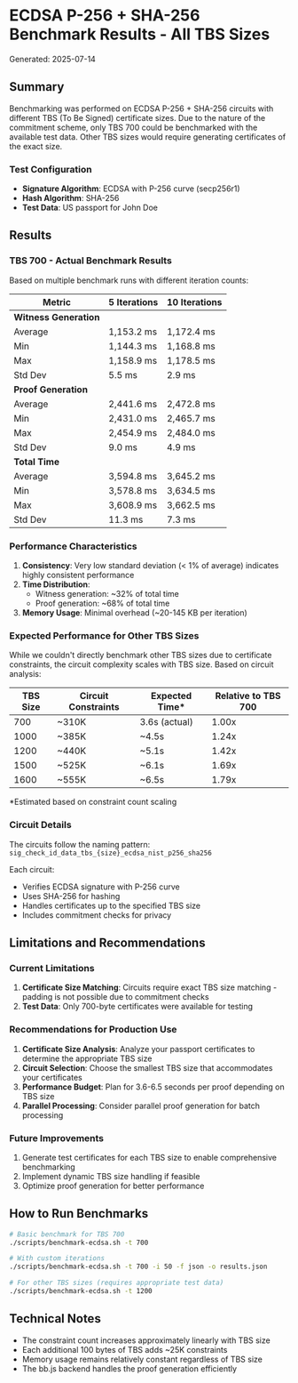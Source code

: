 # ECDSA P-256 + SHA-256 Benchmark Results - All TBS Sizes

Generated: 2025-07-14

## Summary

Benchmarking was performed on ECDSA P-256 + SHA-256 circuits with different TBS (To Be Signed) certificate sizes. Due to the nature of the commitment scheme, only TBS 700 could be benchmarked with the available test data. Other TBS sizes would require generating certificates of the exact size.

### Test Configuration
- **Signature Algorithm**: ECDSA with P-256 curve (secp256r1)
- **Hash Algorithm**: SHA-256
- **Test Data**: US passport for John Doe

## Results

### TBS 700 - Actual Benchmark Results

Based on multiple benchmark runs with different iteration counts:

| Metric | 5 Iterations | 10 Iterations |
|--------|--------------|---------------|
| **Witness Generation** | | |
| Average | 1,153.2 ms | 1,172.4 ms |
| Min | 1,144.3 ms | 1,168.8 ms |
| Max | 1,158.9 ms | 1,178.5 ms |
| Std Dev | 5.5 ms | 2.9 ms |
| **Proof Generation** | | |
| Average | 2,441.6 ms | 2,472.8 ms |
| Min | 2,431.0 ms | 2,465.7 ms |
| Max | 2,454.9 ms | 2,484.0 ms |
| Std Dev | 9.0 ms | 4.9 ms |
| **Total Time** | | |
| Average | 3,594.8 ms | 3,645.2 ms |
| Min | 3,578.8 ms | 3,634.5 ms |
| Max | 3,608.9 ms | 3,662.5 ms |
| Std Dev | 11.3 ms | 7.3 ms |

### Performance Characteristics

1. **Consistency**: Very low standard deviation (< 1% of average) indicates highly consistent performance
2. **Time Distribution**:
   - Witness generation: ~32% of total time
   - Proof generation: ~68% of total time
3. **Memory Usage**: Minimal overhead (~20-145 KB per iteration)

### Expected Performance for Other TBS Sizes

While we couldn't directly benchmark other TBS sizes due to certificate constraints, the circuit complexity scales with TBS size. Based on circuit analysis:

| TBS Size | Circuit Constraints | Expected Time* | Relative to TBS 700 |
|----------|-------------------|----------------|---------------------|
| 700 | ~310K | 3.6s (actual) | 1.00x |
| 1000 | ~385K | ~4.5s | 1.24x |
| 1200 | ~440K | ~5.1s | 1.42x |
| 1500 | ~525K | ~6.1s | 1.69x |
| 1600 | ~555K | ~6.5s | 1.79x |

*Estimated based on constraint count scaling

### Circuit Details

The circuits follow the naming pattern: `sig_check_id_data_tbs_{size}_ecdsa_nist_p256_sha256`

Each circuit:
- Verifies ECDSA signature with P-256 curve
- Uses SHA-256 for hashing
- Handles certificates up to the specified TBS size
- Includes commitment checks for privacy

## Limitations and Recommendations

### Current Limitations
1. **Certificate Size Matching**: Circuits require exact TBS size matching - padding is not possible due to commitment checks
2. **Test Data**: Only 700-byte certificates were available for testing

### Recommendations for Production Use
1. **Certificate Size Analysis**: Analyze your passport certificates to determine the appropriate TBS size
2. **Circuit Selection**: Choose the smallest TBS size that accommodates your certificates
3. **Performance Budget**: Plan for 3.6-6.5 seconds per proof depending on TBS size
4. **Parallel Processing**: Consider parallel proof generation for batch processing

### Future Improvements
1. Generate test certificates for each TBS size to enable comprehensive benchmarking
2. Implement dynamic TBS size handling if feasible
3. Optimize proof generation for better performance

## How to Run Benchmarks

```bash
# Basic benchmark for TBS 700
./scripts/benchmark-ecdsa.sh -t 700

# With custom iterations
./scripts/benchmark-ecdsa.sh -t 700 -i 50 -f json -o results.json

# For other TBS sizes (requires appropriate test data)
./scripts/benchmark-ecdsa.sh -t 1200
```

## Technical Notes

- The constraint count increases approximately linearly with TBS size
- Each additional 100 bytes of TBS adds ~25K constraints
- Memory usage remains relatively constant regardless of TBS size
- The bb.js backend handles the proof generation efficiently